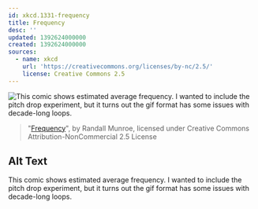```yaml
---
id: xkcd.1331-frequency
title: Frequency
desc: ''
updated: 1392624000000
created: 1392624000000
sources:
  - name: xkcd
    url: 'https://creativecommons.org/licenses/by-nc/2.5/'
    license: Creative Commons 2.5
---
```

![This comic shows estimated average frequency. I wanted to include the pitch drop experiment, but it turns out the gif format has some issues with decade-long loops.](https://imgs.xkcd.com/comics/frequency.png)
> "[Frequency](https://xkcd.com/1331/)", by Randall Munroe, licensed under Creative Commons Attribution-NonCommercial 2.5 License

## Alt Text
This comic shows estimated average frequency. I wanted to include the pitch drop experiment, but it turns out the gif format has some issues with decade-long loops.
